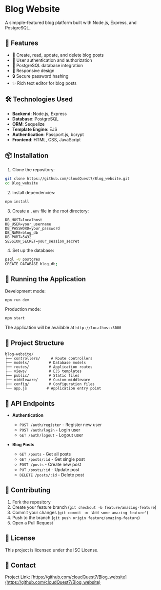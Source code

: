 # Blog Website

A simpple-featured blog platform built with Node.js, Express, and PostgreSQL..

## 🚀 Features

- 📝 Create, read, update, and delete blog posts
- 👤 User authentication and authorization
- 💾 PostgreSQL database integration
- 🎨 Responsive design
- 🔒 Secure password hashing
- ✨ Rich text editor for blog posts

## 🛠️ Technologies Used

- **Backend**: Node.js, Express
- **Database**: PostgreSQL
- **ORM**: Sequelize
- **Template Engine**: EJS
- **Authentication**: Passport.js, bcrypt
- **Frontend**: HTML, CSS, JavaScript

## 📦 Installation

1. Clone the repository:
```bash
git clone https://github.com/cloudQuest7/Blog_website.git
cd Blog_website
```

2. Install dependencies:
```bash
npm install
```

3. Create a `.env` file in the root directory:
```env
DB_HOST=localhost
DB_USER=your_username
DB_PASSWORD=your_password
DB_NAME=blog_db
DB_PORT=5432
SESSION_SECRET=your_session_secret
```

4. Set up the database:
```bash
psql -U postgres
CREATE DATABASE blog_db;
```

## 🚀 Running the Application

Development mode:
```bash
npm run dev
```

Production mode:
```bash
npm start
```

The application will be available at `http://localhost:3000`

## 📁 Project Structure

```
blog-website/
├── controllers/     # Route controllers
├── models/         # Database models
├── routes/         # Application routes
├── views/          # EJS templates
├── public/         # Static files
├── middleware/     # Custom middleware
├── config/         # Configuration files
└── app.js         # Application entry point
```

## 🔐 API Endpoints

- **Authentication**
  - `POST /auth/register` - Register new user
  - `POST /auth/login` - Login user
  - `GET /auth/logout` - Logout user

- **Blog Posts**
  - `GET /posts` - Get all posts
  - `GET /posts/:id` - Get single post
  - `POST /posts` - Create new post
  - `PUT /posts/:id` - Update post
  - `DELETE /posts/:id` - Delete post

## 👥 Contributing

1. Fork the repository
2. Create your feature branch (`git checkout -b feature/amazing-feature`)
3. Commit your changes (`git commit -m 'Add some amazing feature'`)
4. Push to the branch (`git push origin feature/amazing-feature`)
5. Open a Pull Request

## 📝 License

This project is licensed under the ISC License.

## 🤝 Contact

Project Link: [https://github.com/cloudQuest7/Blog_website](https://github.com/cloudQuest7/Blog_website)